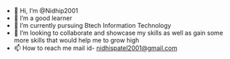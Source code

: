 - 👋 Hi, I’m @Nidhip2001
- 👀 I’m a good learner
- 🌱 I’m currently pursuing Btech Information Technology 
- 💞️ I’m looking to collaborate and showcase my skills as well as gain some more skills that would help me to grow high
- 📫 How to reach me mail id- nidhispatel2001@gmail.com 

<!---
Nidhip2001/Nidhip2001 is a ✨ special ✨ repository because its `README.md` (this file) appears on your GitHub profile.
You can click the Preview link to take a look at your changes.
--->
